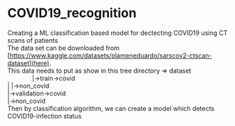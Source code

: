 # COVID19_recognition
Creating a ML classification based model for dectecting COVID19 using CT scans of patients <br>
The data set can be downloaded from [https://www.kaggle.com/datasets/plameneduardo/sarscov2-ctscan-dataset](here). <br>
This data needs to put as show in this tree directory => dataset <br>
&nbsp;&nbsp;&nbsp;&nbsp;&nbsp;&nbsp;&nbsp;&nbsp;&nbsp;&nbsp;&nbsp;&nbsp;&nbsp; |->train->covid <br>
                                                           |     |->non_covid <br>
                                                           |->validation->covid <br>
                                                                 |->non_covid <br>
Then by classification algorithm, we can create a model which detects COVID19-infection status <br>

